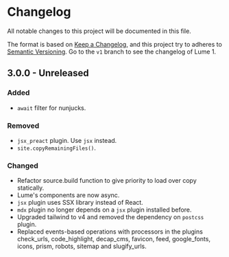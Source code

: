 # Changelog
All notable changes to this project will be documented in this file.

The format is based on [Keep a Changelog](https://keepachangelog.com/),
and this project try to adheres to [Semantic Versioning](https://semver.org/).
Go to the `v1` branch to see the changelog of Lume 1.

## 3.0.0 - Unreleased
### Added
- `await` filter for nunjucks.

### Removed
- `jsx_preact` plugin. Use `jsx` instead.
- `site.copyRemainingFiles()`. 

### Changed
- Refactor source.build function to give priority to load over copy statically.
- Lume's components are now async.
- `jsx` plugin uses SSX library instead of React.
- `mdx` plugin no longer depends on a `jsx` plugin installed before.
- Upgraded tailwind to v4 and removed the dependency on `postcss` plugin.
- Replaced events-based operations with processors in the plugins
  check_urls, code_highlight, decap_cms, favicon, feed, google_fonts, icons, prism, robots, sitemap and slugify_urls.
